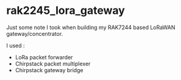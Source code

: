 # rak2245_lora_gateway

Just some note I took when building my RAK7244 based LoRaWAN gateway/concentrator.

I used :
* LoRa packet forwarder
* Chirpstack packet multiplexer
* Chirpstack gateway bridge
